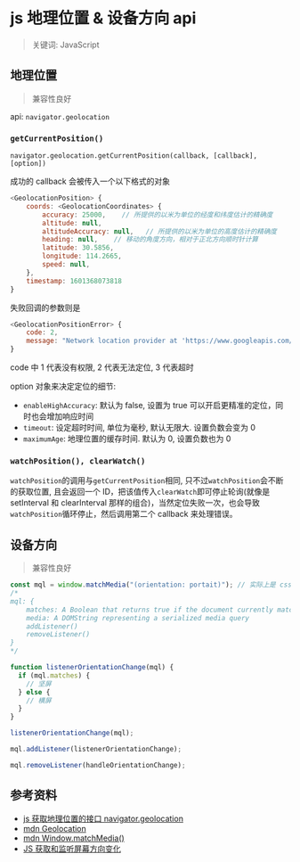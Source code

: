 # js 地理位置 & 设备方向 api

> 关键词: JavaScript

## 地理位置

> 兼容性良好

api: `navigator.geolocation`

### `getCurrentPosition()`

`navigator.geolocation.getCurrentPosition(callback, [callback], [option])`

成功的 callback 会被传入一个以下格式的对象

```js
<GeolocationPosition> {
    coords: <GeolocationCoordinates> {
        accuracy: 25000,    // 所提供的以米为单位的经度和纬度估计的精确度
​​        altitude: null,
​​        altitudeAccuracy: null,   // 所提供的以米为单位的高度估计的精确度
​​        heading: null,    // 移动的角度方向，相对于正北方向顺时针计算
​​        latitude: 30.5856,
​​        longitude: 114.2665,
​​        speed: null,
    },
    timestamp: 1601368073818
}
```

失败回调的参数则是

```js
<GeolocationPositionError> {
    code: 2,
    message: "Network location provider at 'https://www.googleapis.com/' : No response received."
}
```

code 中 1 代表没有权限, 2 代表无法定位, 3 代表超时

option 对象来决定定位的细节:

- `enableHighAccuracy`: 默认为 false, 设置为 true 可以开启更精准的定位，同时也会增加响应时间
- `timeout`: 设定超时时间, 单位为毫秒, 默认无限大. 设置负数会变为 0
- `maximumAge`: 地理位置的缓存时间. 默认为 0, 设置负数也为 0

### `watchPosition(), clearWatch()`

`watchPosition`的调用与`getCurrentPosition`相同, 只不过`watchPosition`会不断的获取位置, 且会返回一个 ID，把该值传入`clearWatch`即可停止轮询(就像是 setInterval 和 clearInterval 那样的组合)，当然定位失败一次，也会导致`watchPosition`循环停止，然后调用第二个 callback 来处理错误。

## 设备方向

> 兼容性良好

```js
const mql = window.matchMedia("(orientation: portait)"); // 实际上是 css 媒体查询
/* 
mql: {
    matches: A Boolean that returns true if the document currently matches the media query list
    media: A DOMString representing a serialized media query
    addListener()
    removeListener()
}
*/

function listenerOrientationChange(mql) {
  if (mql.matches) {
    // 坚屏
  } else {
    // 横屏
  }
}

listenerOrientationChange(mql);

mql.addListener(listenerOrientationChange);

mql.removeListener(handleOrientationChange);
```

## 参考资料

- [js 获取地理位置的接口 navigator.geolocation](https://www.cnblogs.com/splitgroup/p/6835690.html)
- [mdn Geolocation](https://developer.mozilla.org/zh-CN/docs/Web/API/Geolocation)
- [mdn Window.matchMedia()](https://developer.mozilla.org/en-US/docs/Web/API/Window/matchMedia)
- [JS 获取和监听屏幕方向变化](https://blog.csdn.net/To_Be_Better0822/article/details/90410539)
